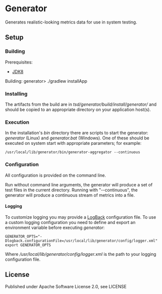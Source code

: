 Generator
=========

Generates realistic-looking metrics data for use in system testing.

Setup
-----

### Building ###

Prerequisites:
* [JDK8](http://www.oracle.com/technetwork/java/javase/downloads/jdk8-downloads-2133151.html)

Building:
    generator> ./gradlew installApp

### Installing ###

The artifacts from the build are in *tsd/generator/build/install/generator/* and should be copied to an appropriate directory on your application host(s).

### Execution ###

In the installation's *bin* directory there are scripts to start the generator: *generator* (Linux) and *generator.bat* (Windows).  One of these should be executed on system start with appropriate parameters; for example:

    /usr/local/lib/generator/bin/generator-aggregator --continuous

### Configuration ###

All configuration is provided on the command line.

Run without command line arguments, the generator will produce a set of test files in the current directory.
Running with "--continuous", the generator will produce a continuous stream of metrics into a file.

#### Logging ####

To customize logging you may provide a [LogBack](http://logback.qos.ch/) configuration file.  To use a custom logging configuration you need to define and export an environment variable before executing *generator*:

    GENERATOR_OPTS="-Dlogback.configurationFile=/usr/local/lib/generator/config/logger.xml"
    export GENERATOR_OPTS

Where */usr/local/lib/generator/config/logger.xml* is the path to your logging configuration file.

License
-------

Published under Apache Software License 2.0, see LICENSE
